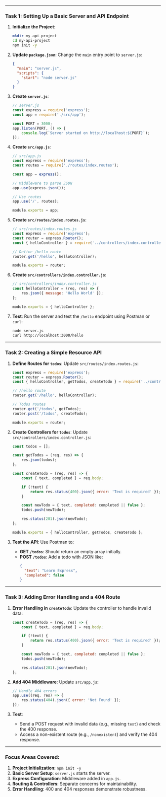 
---

### **Task 1: Setting Up a Basic Server and API Endpoint**

1. **Initialize the Project**:
   ```bash
   mkdir my-api-project
   cd my-api-project
   npm init -y
   ```

2. **Update `package.json`**:
   Change the `main` entry point to `server.js`:
   ```json
   {
     "main": "server.js",
     "scripts": {
       "start": "node server.js"
     }
   }
   ```

3. **Create `server.js`**:
   ```javascript
   // server.js
   const express = require('express');
   const app = require('./src/app');

   const PORT = 3000;
   app.listen(PORT, () => {
       console.log(`Server started on http://localhost:${PORT}`);
   });
   ```

4. **Create `src/app.js`**:
   ```javascript
   // src/app.js
   const express = require('express');
   const routes = require('./routes/index.routes');

   const app = express();

   // Middleware to parse JSON
   app.use(express.json());

   // Use routes
   app.use('/', routes);

   module.exports = app;
   ```

5. **Create `src/routes/index.routes.js`**:
   ```javascript
   // src/routes/index.routes.js
   const express = require('express');
   const router = express.Router();
   const { helloController } = require('../controllers/index.controller');

   // Define /hello route
   router.get('/hello', helloController);

   module.exports = router;
   ```

6. **Create `src/controllers/index.controller.js`**:
   ```javascript
   // src/controllers/index.controller.js
   const helloController = (req, res) => {
       res.json({ message: 'Hello World' });
   };

   module.exports = { helloController };
   ```

7. **Test**:
   Run the server and test the `/hello` endpoint using Postman or `curl`:
   ```bash
   node server.js
   curl http://localhost:3000/hello
   ```

---

### **Task 2: Creating a Simple Resource API**

1. **Define Routes for `todos`**:
   Update `src/routes/index.routes.js`:
   ```javascript
   const express = require('express');
   const router = express.Router();
   const { helloController, getTodos, createTodo } = require('../controllers/index.controller');

   // /hello route
   router.get('/hello', helloController);

   // Todos routes
   router.get('/todos', getTodos);
   router.post('/todos', createTodo);

   module.exports = router;
   ```

2. **Create Controllers for `todos`**:
   Update `src/controllers/index.controller.js`:
   ```javascript
   const todos = [];

   const getTodos = (req, res) => {
       res.json(todos);
   };

   const createTodo = (req, res) => {
       const { text, completed } = req.body;

       if (!text) {
           return res.status(400).json({ error: 'Text is required' });
       }

       const newTodo = { text, completed: completed || false };
       todos.push(newTodo);

       res.status(201).json(newTodo);
   };

   module.exports = { helloController, getTodos, createTodo };
   ```

3. **Test the API**:
   Use Postman to:
   - **GET `/todos`**: Should return an empty array initially.
   - **POST `/todos`**: Add a todo with JSON like:
     ```json
     {
       "text": "Learn Express",
       "completed": false
     }
     ```

---

### **Task 3: Adding Error Handling and a 404 Route**

1. **Error Handling in `createTodo`**:
   Update the controller to handle invalid data:
   ```javascript
   const createTodo = (req, res) => {
       const { text, completed } = req.body;

       if (!text) {
           return res.status(400).json({ error: 'Text is required' });
       }

       const newTodo = { text, completed: completed || false };
       todos.push(newTodo);

       res.status(201).json(newTodo);
   };
   ```

2. **Add 404 Middleware**:
   Update `src/app.js`:
   ```javascript
   // Handle 404 errors
   app.use((req, res) => {
       res.status(404).json({ error: 'Not Found' });
   });
   ```

3. **Test**:
   - Send a POST request with invalid data (e.g., missing `text`) and check the 400 response.
   - Access a non-existent route (e.g., `/nonexistent`) and verify the 404 response.

---

### **Focus Areas Covered**:
1. **Project Initialization**: `npm init -y`
2. **Basic Server Setup**: `server.js` starts the server.
3. **Express Configuration**: Middleware added in `app.js`.
4. **Routing & Controllers**: Separate concerns for maintainability.
5. **Error Handling**: 400 and 404 responses demonstrate robustness.
